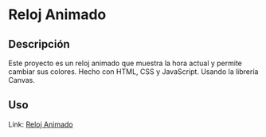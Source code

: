 # Reloj Animado

## Descripción

Este proyecto es un reloj animado que muestra la hora actual y permite cambiar sus colores. Hecho con HTML, CSS y JavaScript. Usando la
librería Canvas.

## Uso

Link: [Reloj Animado](https://extraordinary-meringue-ebefd9.netlify.app/)
